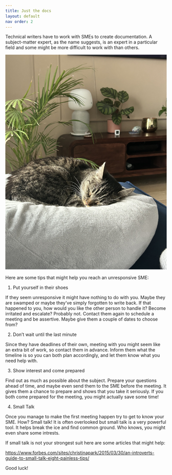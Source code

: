 ```yaml
---
title: Just the docs 
layout: default
nav order: 2
---
```


Technical writers have to work with SMEs to create documentation. A subject-matter expert, as the name suggests, is an expert in a particular field and some might be more difficult to work with than others.

![alt text](../images/Lucynka.jpg)



Here are some tips that might help you reach an unresponsive SME:

1. Put yourself in their shoes

If they seem unresponsive it might have nothing to do with you. Maybe they are swamped or maybe they’ve simply forgotten to write back. 
If that happened to you, how would you like the other person to handle it? Become irritated and escalate? Probably not. Contact them again to schedule a meeting and be assertive. Maybe give them a couple of dates to choose from?

2. Don’t wait until the last minute

Since they have deadlines of their own, meeting with you might seem like an extra bit of work, so contact them in advance. Inform them what the timeline is so you can both plan accordingly, and let them know what you need help with.

3. Show interest and come prepared

Find out as much as possible about the subject. Prepare your questions ahead of time, and maybe even send them to the SME before the meeting. It gives them a chance to prepare and shows that you take it seriously. If you both come prepared for the meeting, you might actually save some time!

4. Small Talk 

Once you manage to make the first meeting happen try to get to know your SME. How? Small talk! It is often overlooked but small talk is a very powerful tool. It helps break the ice and find common ground. Who knows, you might even share some intrests. 

If small talk is not your strongest suit here are some articles that might help:

https://www.forbes.com/sites/christinapark/2015/03/30/an-introverts-guide-to-small-talk-eight-painless-tips/


Good luck!